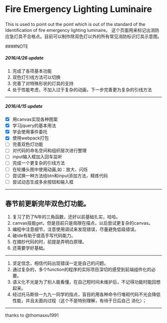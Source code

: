 # Fire Emergency Lighting Luminaire
###
This is used to point out the point which is out of the standard of the Identification of fire emergency lighting luminaire。
这个页面用来标记出消防应急灯具不合格点。目前可以制作除双色灯以外的所有常见消防标识灯具示意图。

####NOTE
##### 2016/4/26 update
1. 完成了各项基本功能
2. 双色灯引线方法可以切换
3. 完善了对特殊形状的灯具的支持
4. 处于性能考虑，不加入过于复杂的动画，下一步完善更为复杂的引线方法
------
##### 2016/4/15 update
- [x] 用canvas实现各种图案
- [x] 学习jquery的基本用法
- [x] 学会使用事件委托
- [x] 使用webpack打包
- [ ] 完善双色灯功能
- [ ] 对代码的命名空间和组织层次进行整理
- [ ] input输入框加入回车监听
- [ ] 完成一个更复杂的引线方法
- [ ] 在轮播头图中使用动画,如：放大、闪烁
- [ ] 尝试换一种方法给btn和input添加方法，精炼代码
- [ ] 尝试动态生成多余按钮和输入框

----------------
春节前更新完毕双色灯功能。
----------------------

1. 复习了扔了N年的三角函数，还好以前基础扎实，哈哈。
2. canvas技能get，但是目前只是局限在描点，以后尝试更复杂的canvas。
3. 编程中注意细节，注意使用调试来发现错误，尽量避免低级错误。
4. 破ide有助于提高手写代码能力。
5. 在摘抄代码的时，前提是弄明白原理。
6. 还需要学好基础。

-----
1. 坚定信念，相信代码出现错误一定是自己的问题。
2. 通过复杂的，多个function的程序的实际项目深切的感受到前端组件化的必要。
3. 语义化不光是为了别人能看懂，在自己短时间未维护后，不记得功能时能回想起来。
4. 经过托马斯徐一九九一同学的指点，盲目的用各种命令行堆砌代码不光会降低性能，并且太面向过程（这个不是特别理解，有待于日后自己    消化）；


------
thanks to @thomasxu1991
